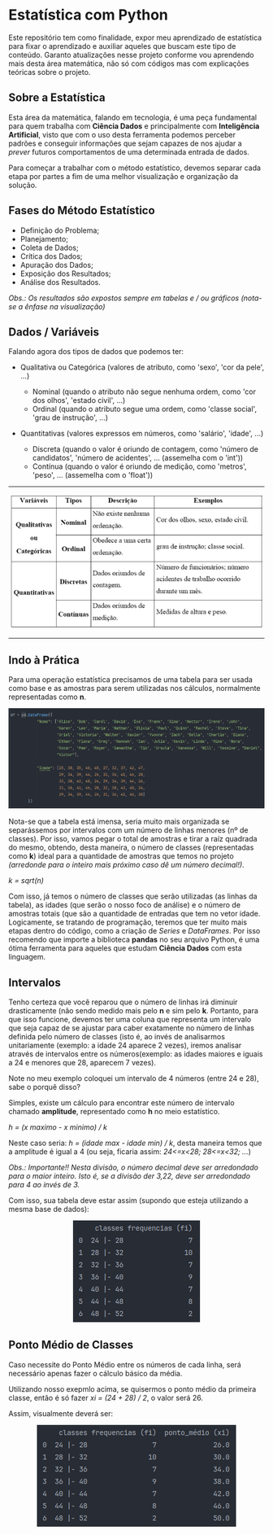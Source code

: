 # Estatística com Python

Este repositório tem como finalidade, expor meu aprendizado de estatística para fixar o aprendizado e auxiliar aqueles que buscam este tipo de conteúdo.
Garanto atualizações nesse projeto conforme vou aprendendo mais desta área matemática, não só com códigos mas com explicações teóricas sobre o projeto.

Sobre a Estatística
-
Esta área da matemática, falando em tecnologia, é uma peça fundamental para quem trabalha com <b>Ciência Dados</b> e principalmente com <b>Inteligência Artificial</b>, visto
que com o uso desta ferramenta podemos perceber padrões e conseguir informações que sejam capazes de nos ajudar a <i>prever</i> futuros comportamentos de uma determinada
entrada de dados.

Para começar a trabalhar com o método estatístico, devemos separar cada etapa por partes a fim de uma melhor visualização e organização da solução.

Fases do Método Estatístico
-
- Definição do Problema;
- Planejamento;
- Coleta de Dados;
- Crítica dos Dados;
- Apuração dos Dados;
- Exposição dos Resultados;
- Análise dos Resultados.

<i>Obs.: Os resultados são expostos sempre em tabelas e / ou gráficos (nota-se a ênfase na visualização)</i>

Dados / Variáveis
-
Falando agora dos tipos de dados que podemos ter:
- Qualitativa ou Categórica (valores de atributo, como 'sexo', 'cor da pele', ...)
    - Nominal (quando o atributo não segue nenhuma ordem, como 'cor dos olhos', 'estado civil', ...)
    - Ordinal (quando o atributo segue uma ordem, como 'classe social', 'grau de instrução', ...)

- Quantitativas (valores expressos em números, como 'salário', 'idade', ...)
    - Discreta (quando o valor é oriundo de contagem, como 'número de candidatos', 'número de acidentes', ... (assemelha com o 'int'))
    - Contínua (quando o valor é oriundo de medição, como 'metros', 'peso', ... (assemelha com o 'float'))
---

<div align="center"; margin-top=10px;>
    
![Tipos de Dados](./images/tipo_dado.png)

---
</div>
 

Indo à Prática
-
Para uma operação estatística precisamos de uma tabela para ser usada como base e as amostras para serem utilizadas nos cálculos, normalmente representadas como <b>n</b>.

<div align="center"; margin-top=10px;>
    
![Tabela Inicial](./images/tabela_inicial.png)

</div>

Nota-se que a tabela está imensa, seria muito mais organizada se separássemos por intervalos com um número de linhas menores (nº de classes). Por isso, vamos pegar o total
de amostras e tirar a raíz quadrada do mesmo, obtendo, desta maneira, o número de classes (representadas como <b>k</b>) ideal para a quantidade de amostras que temos no projeto <i>(arredonde para o inteiro
mais próximo caso dê um número decimal!)</i>.

<i>k = sqrt(n)</i>

Com isso, já temos o número de classes que serão utilizadas (as linhas da tabela), as idades (que serão o nosso foco de análise) e o número de amostras totais (que são a quantidade
de entradas que tem no vetor idade. Logicamente, se tratando de programação, teremos que ter muito mais etapas dentro do código, como a criação de <i>Series</i> e <i>DataFrames</i>.
Por isso recomendo que importe a biblioteca <b>pandas</b> no seu arquivo Python, é uma ótima ferramenta para aqueles que estudam <b>Ciência Dados</b> com esta linguagem.

Intervalos
-
Tenho certeza que você reparou que o número de linhas irá diminuir drasticamente (não sendo medido mais pelo <b>n</b> e sim pelo <b>k</b>. Portanto, para que isso funcione,
devemos ter uma coluna que representa um intervalo que seja capaz de se ajustar para caber exatamente no número de linhas definida pelo número de classes (isto é, ao invés de
analisarmos unitariamente (exemplo: a idade 24 aparece 2 vezes), iremos analisar através de intervalos entre os números(exemplo: as idades maiores e iguais a 24 e menores que 28,
aparecem 7 vezes).

Note no meu exemplo coloquei um intervalo de 4 números (entre 24 e 28), sabe o porquê disso?

Simples, existe um cálculo para encontrar este número de intervalo chamado <b>amplitude</b>, representado como <b>h</b> no meio estatístico.

<i>h = (x maximo - x minimo) / k</i>

Neste caso seria: <i>h = (idade max - idade min) / k</i>, desta maneira temos que a amplitude é igual a 4 (ou seja, ficaria assim: <i>24<=x<28; 28<=x<32; ...</i>)

<i>Obs.: Importante!! Nesta divisão, o número decimal deve ser arredondado para o maior inteiro. Isto é, se a divisão der 3,22, deve ser arredondado para 4 ao invés de 3.</i>

Com isso, sua tabela deve estar assim (supondo que esteja utilizando a mesma base de dados):

<div align="center">
    
![Tabela Frequencia](./images/tabela_frequencia.png)
    
</div>

Ponto Médio de Classes
-
Caso necessite do Ponto Médio entre os números de cada linha, será necessário apenas fazer o cálculo básico da média.

Utilizando nosso exepmlo acima, se quisermos o ponto médio da primeira classe, então é só fazer <i>xi = (24 + 28) / 2</i>, o valor será 26.

Assim, visualmente deverá ser:

<div align="center">
    
![Tabela Completa](./images/tabela_comp.png)
    
</div>
